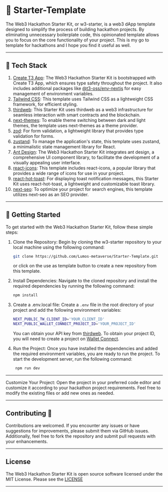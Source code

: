 # 🛫 Starter-Template

The Web3 Hackathon Starter Kit, or w3-starter, is a web3 dApp template designed to simplify the process of building hackathon projects. By eliminating unnecessary boilerplate code, this opinionated template allows you to focus on the core functionality of your project. This is my go to template for hackathons and I hope you find it useful as well.

---

## 🧰 Tech Stack

1. [Create T3 App](https://create.t3.gg/): The Web3 Hackathon Starter Kit is bootstrapped with Create T3 App, which ensures type safety throughout the project. It also includes additional packages like [@t3-oss/env-nextjs](https://env.t3.gg/) for easy management of environment variables.
2. [Tailwind CSS](https://tailwindcss.com/): This template uses Tailwind CSS as a lightweight CSS framework, for efficient styling.
3. [thirdweb](https://thirdweb.com/): This Starter Kit uses thirdweb as a web3 infrastructure for seamless interaction with smart contracts and the blockchain.
4. [next-themes](https://github.com/pacocoursey/next-themes): To enable theme switching between dark and light themes, the template uses next-themes as a theme provider.
5. [zod](https://zod.dev/): For form validation, a lightweight library that provides type validation for forms.
6. [zustand](https://docs.pmnd.rs/zustand/getting-started/introduction): To manage the application's state, this template uses zustand, a minimalistic state management library for React.
7. [Ant Design](https://ant.design/): The Web3 Hackathon Starter Kit integrates ant design, a comprehensive UI component library, to facilitate the development of a visually appealing user interface.
8. [react-icons](https://react-icons.github.io/react-icons): This template includes react-icons, a popular library that provides a wide range of icons for use in your project.
9. [react-hot-toast](https://react-hot-toast.com/): For displaying toast notification messages, this Starter Kit uses react-hot-toast, a lightweight and customizable toast library.
10. [next-seo](https://github.com/garmeeh/next-seo): To optimize your project for search engines, this template utilizes next-seo as an SEO provider.

---

## 🚀 Getting Started

To get started with the Web3 Hackathon Starter Kit, follow these simple steps:

1. Clone the Repository: Begin by cloning the w3-starter repository to your local machine using the following command:

   ```bash
   git clone https://github.com/Lumos-metaverse/Starter-Template.git
   ```

   or click on the use as template button to create a new repository from this template.

2. Install Dependencies: Navigate to the cloned repository and install the required dependencies by running the following command:
   ```bash
   npm install
   ```
3. Create a .env.local file: Create a `.env` file in the root directory of your project and add the following environment variables:

   ```bash
   NEXT_PUBLIC_TW_CLIENT_ID='YOUR_CLIENT_ID'
   NEXT_PUBLIC_WALLET_CONNECT_PROJECT_ID='YOUR_PROJECT_ID'
   ```

   You can obtain your API key from [thirdweb](https://thirdweb.com/). To obtain your project ID, you will need to create a project on [Wallet Connect](https://cloud.walletconnect.com/app).

4. Run the Project: Once you have installed the dependencies and added the required environment variables, you are ready to run the project. To start the development server, run the following command:

   ```bash
    npm run dev
   ```

---

Customize Your Project: Open the project in your preferred code editor and customize it according to your hackathon project requirements. Feel free to modify the existing files or add new ones as needed.

---

## Contributing 🤝

Contributions are welcomed. If you encounter any issues or have suggestions for improvements, please submit them via GitHub issues. Additionally, feel free to fork the repository and submit pull requests with your enhancements.

---

## License

The Web3 Hackathon Starter Kit is open source software licensed under the MIT License. Please see the [LICENSE](./LICENSE)

---
